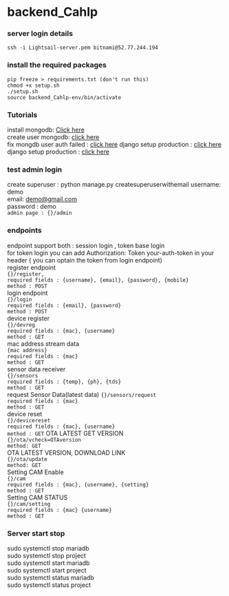 # backend_Cahlp


### server login details  
`ssh -i Lightsail-server.pem bitnami@52.77.244.194` 

### install the required packages  
`pip freeze > requirements.txt (don't run this)`  
`chmod +x setup.sh`  
`./setup.sh`  
`source backend_Cahlp-env/bin/activate`  


### Tutorials  
install mongodb: [Click here](https://www.mongodb.com/docs/manual/tutorial/install-mongodb-on-ubuntu/)  
create user mongodb: [click here](https://www.cherryservers.com/blog/how-to-install-and-start-using-mongodb-on-ubuntu-20-04)  
fix mongdb user auth failed : [click here](https://stackoverflow.com/questions/35881662/show-dbs-gives-not-authorized-to-execute-command-error) 
django setup production : [click here](https://www.digitalocean.com/community/tutorials/how-to-serve-django-applications-with-uwsgi-and-nginx-on-debian-8)
django setup production : [click here](https://uwsgi-docs.readthedocs.io/en/latest/tutorials/Django_and_nginx.html)
### test admin login  
create superuser : python manage.py createsuperuserwithemail
username: demo  
email: demo@gmail.com  
password : demo  
`admin page : {}/admin`  

### endpoints  
endpoint support both : session login , token base login  
for token login you can add Authorization: Token your-auth-token in your header ( you can optain the token from login endpoint)  
register endpoint  
`{}/register,`  
`required fields : {username}, {email}, {password}, {mobile}`  
`method : POST`  
login endpoint  
`{}/login`  
`required fields : {email}, {password}`  
`method : POST`  
device register  
`{}/devreg`  
`required fields : {mac}, {username}`  
`method : GET`  
mac address stream data  
`{mac address}`  
`required fields : {mac}`  
`method : GET`  
sensor data receiver  
`{}/sensors`  
`required fields : {temp}, {ph}, {tds}`  
`method : GET `  
request Sensor Data(latest data)
`{}/sensors/request`  
`required fields : {mac}`  
`method : GET`  
device reset  
`{}/devicereset`  
`required fields : {mac}, {username}`  
`method : GET`
OTA LATEST GET VERSION  
`{}/ota/vcheck=OTAversion`  
`method: GET`  
OTA LATEST VERSION, DOWNLOAD LINK  
`{}/ota/update`  
`method: GET`  
Setting CAM Enable  
`{}/cam`  
`required fields : {mac}, {username}, {setting}`  
`method : GET`  
Setting CAM STATUS  
`{}/cam/setting`  
`required fields : {mac} {username}`  
`method : GET`

### Server start stop  
 
sudo systemctl stop  mariadb  
sudo systemctl stop project  
sudo systemctl start  mariadb  
sudo systemctl start project   
sudo systemctl status  mariadb  
sudo systemctl status project  